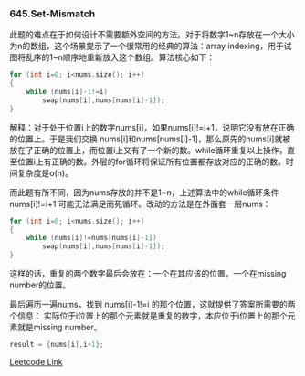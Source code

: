 ### 645.Set-Mismatch

此题的难点在于如何设计不需要额外空间的方法。对于将数字1\~n存放在一个大小为n的数组，这个场景提示了一个很常用的经典的算法：array indexing，用于试图将乱序的1\~n顺序地重新放入这个数组。算法核心如下：
```cpp
for (int i=0; i<nums.size(); i++)
{
    while (nums[i]-1!=i)
        swap(nums[i],nums[nums[i]-1]);
}
```
解释：对于处于位置i上的数字nums[i]，如果nums[i]!=i+1，说明它没有放在正确的位置上。于是我们交换 nums[i]和nums[nums[i]-1]，那么原先的nums[i]就被放在了正确的位置上，而位置i上又有了一个新的数。while循环重复以上操作，直至位置i上有正确的数。外层的for循环将保证所有位置都存放对应的正确的数。时间复杂度是o(n)。

而此题有所不同，因为nums存放的并不是1\~n，上述算法中的while循环条件 nums[i]!=i+1 可能无法满足而死循环。改动的方法是在外面套一层nums：
```cpp
for (int i=0; i<nums.size(); i++)
{
    while (nums[i]!=nums[nums[i]-1])
        swap(nums[i],nums[nums[i]-1]);
}
```
这样的话，重复的两个数字最后会放在：一个在其应该的位置，一个在missing number的位置。

最后遍历一遍nums，找到 nums[i]-1!=i 的那个位置，这就提供了答案所需要的两个信息： 实际位于i位置上的那个元素就是重复的数字，本应位于i位置上的那个元素就是missing number。
```cpp
result = {nums[i],i+1};
```


[Leetcode Link](https://leetcode.com/problems/set-mismatch)

